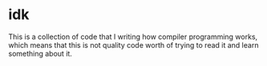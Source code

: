 # idk

This is a collection of code that I writing how compiler programming works, which means that this is not quality code worth of trying to read it and learn something about it.